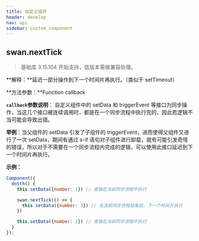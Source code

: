```yaml
---
title: 自定义组件
header: develop
nav: api
sidebar: custom_component
---
```


## swan.nextTick

> 基础库 3.15.104 开始支持，低版本需做兼容处理。

**解释：**延迟一部分操作到下一个时间片再执行。（类似于 setTimeout）


**方法参数：**Function callback

**`callback`参数说明**：
自定义组件中的 setData 和 triggerEvent 等接口为同步操作，当这几个接口被连续调用时，都是在一个同步流程中执行完的，因此若逻辑不当可能会导致出错。

**举例**：当父组件的 setData 引发了子组件的 triggerEvent，进而使得父组件又进行了一次 setData，期间有通过 s-if 语句对子组件进行卸载，就有可能引发奇怪的错误，所以对于不需要在一个同步流程内完成的逻辑，可以使用此接口延迟到下一个时间片再执行。


**示例：**

```js
Component({
  doSth() {
    this.setData({number: 1}) // 直接在当前同步流程中执行

    swan.nextTick(() => {
      this.setData({number: 3}) // 在当前同步流程结束后，下一个时间片执行
    })

    this.setData({number: 2}) // 直接在当前同步流程中执行
  }
});
```